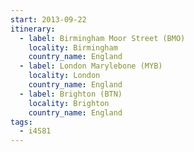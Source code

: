 ```yaml
---
start: 2013-09-22
itinerary:
  - label: Birmingham Moor Street (BMO)
    locality: Birmingham
    country_name: England
  - label: London Marylebone (MYB)
    locality: London
    country_name: England
  - label: Brighton (BTN)
    locality: Brighton
    country_name: England
tags:
  - i4S81
---
```


